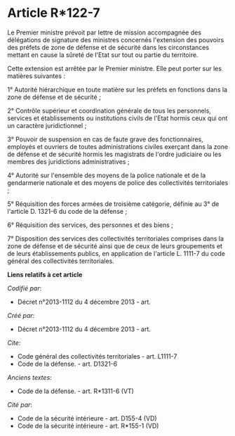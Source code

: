 # Article R*122-7

Le Premier ministre prévoit par lettre de mission accompagnée des délégations de signature des ministres concernés
l'extension des pouvoirs des préfets de zone de défense et de sécurité dans les circonstances mettant en cause la sûreté de
l'Etat sur tout ou partie du territoire. 

Cette extension est arrêtée par le Premier ministre. Elle peut porter sur les matières suivantes : 

1° Autorité hiérarchique en toute matière sur les préfets en fonctions dans la zone de défense et de sécurité ; 

2° Contrôle supérieur et coordination générale de tous les personnels, services et établissements ou institutions civils de
l'Etat hormis ceux qui ont un caractère juridictionnel ; 

3° Pouvoir de suspension en cas de faute grave des fonctionnaires, employés et ouvriers de toutes administrations civiles
exerçant dans la zone de défense et de sécurité hormis les magistrats de l'ordre judiciaire ou les membres des juridictions
administratives ; 

4° Autorité sur l'ensemble des moyens de la police nationale et de la gendarmerie nationale et des moyens de police des
collectivités territoriales ; 

5° Réquisition des forces armées de troisième catégorie, définie au 3° de l'article D. 1321-6 du code de la défense ; 

6° Réquisition des services, des personnes et des biens ; 

7° Disposition des services des collectivités territoriales comprises dans la zone de défense et de sécurité ainsi que de
ceux de leurs groupements et de leurs établissements publics, en application de l'article L. 1111-7 du code général des
collectivités territoriales.

**Liens relatifs à cet article**

_Codifié par_:

  - Décret n°2013-1112 du 4 décembre 2013 - art.

_Créé par_:

  - Décret n°2013-1112 du 4 décembre 2013 - art.

_Cite_:

  - Code général des collectivités territoriales - art. L1111-7
  - Code de la défense. - art. D1321-6

_Anciens textes_:

  - Code de la défense. - art. R*1311-6 (VT)

_Cité par_:

  - Code de la sécurité intérieure - art. D155-4 (VD)
  - Code de la sécurité intérieure - art. R*155-1  (VD)

